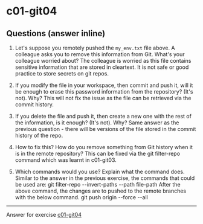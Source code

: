 # c01-git04

## Questions (answer inline)

1. Let's suppose you remotely pushed the `my_env.txt` file above. A colleague asks you to remove this information from Git. What's your colleague worried about? The colleague is worried as this file contains sensitive information that are stored in cleartext. It is not safe or good practice to store secrets on git repos.

2. If you modify the file in your workspace, then commit and push it, will it be enough to erase this password information from the repository? (It's not). Why? This will not fix the issue as the file can be retrieved via the commit history.

3. If you delete the file and push it, then create a new one with the rest of the information, is it enough? (It's not). Why?
Same answer as the previous question -  there will be versions of the file stored in the commit history of the repo.

4. How to fix this? How do you remove something from Git history when it is in the remote repository? This can be fixed via the git filter-repo command which was learnt in c01-git03. 


5. Which commands would you use? Explain what the command does. Similar to the answer in the previous exercise, the commands that could be used are:
git filter-repo --invert-paths --path file-path 
After the above command, the changes are to pushed to the remote branches with the below command.
git push origin --force --all

***
Answer for exercise [c01-git04](https://github.com/devopsacademyau/academy/blob/23cc1dfa31e85651e3cdc1b0ef38da21518841ba/classes/01class/exercises/c01-git04/README.md)